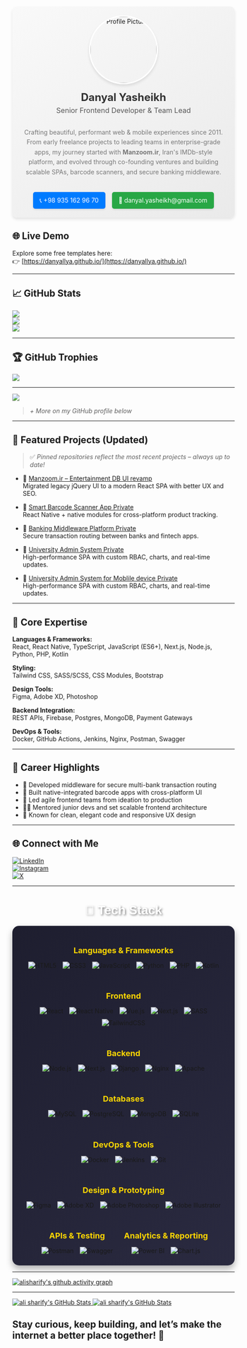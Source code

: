 
<div align="center">
  <div style="display: flex; flex-direction: column; align-items: center; padding: 20px; border-radius: 10px; background: linear-gradient(145deg, #f9f9f9, #eaeaea); box-shadow: 0 4px 6px rgba(0, 0, 0, 0.1)">
  
  <img src="https://avatars.githubusercontent.com/u/154216275?v=4" alt="Profile Picture" style="width: 150px; height: 150px; border-radius: 50%; object-fit: cover; border: 3px solid #fff; box-shadow: 0 4px 6px rgba(0, 0, 0, 0.1);" />

  <h1 style="margin: 15px 0 5px; font-size: 24px; font-weight: bold; color: #333;">Danyal Yasheikh</h1>

  <p style="margin: 0 0 15px; font-size: 16px; color: #555;">Senior Frontend Developer & Team Lead</p>

  <p style="text-align: center; font-size: 14px; color: #777; line-height: 1.6; max-width: 600px;">
      Crafting beautiful, performant web & mobile experiences since 2011. From early freelance projects to leading teams in enterprise-grade apps, my journey started with <strong>Manzoom.ir</strong>, Iran's IMDb-style platform, and evolved through co-founding ventures and building scalable SPAs, barcode scanners, and secure banking middleware.
    </p>

 
  <div style="margin-top: 20px; display: flex; gap: 15px;">
      <a href="tel:+989351629670" style="text-decoration: none; color: #fff; background: #007BFF; padding: 10px 15px; border-radius: 5px; font-size: 14px; box-shadow: 0 2px 4px rgba(0, 0, 0, 0.1);">📞 +98 935 162 96 70</a>
      <a href="mailto:danyal.yasheikh@gmail.com" style="text-decoration: none; color: #fff; background: #28A745; padding: 10px 15px; border-radius: 5px; font-size: 14px; box-shadow: 0 2px 4px rgba(0, 0, 0, 0.1);">📧 danyal.yasheikh@gmail.com</a>
    </div>
  </div>
</div>

## 🌐 Live Demo
Explore some free templates here:  
👉 [https://danyallya.github.io/](https://danyallya.github.io/)
<!--

# 💫 About Me
🎯 **Senior Frontend Developer & Team Lead**  
Crafting beautiful, performant web & mobile experiences since 2011.

From early freelance projects to leading teams in enterprise-grade apps, my journey started with **Manzoom.ir**, Iran's IMDb-style platform, and evolved through co-founding ventures and building scalable SPAs, barcode scanners, and secure banking middleware.

With 14+ years of experience, I specialize in **React**, **TypeScript**, and **performance-driven UIs**, with a passion for clean code, mentoring, and delivering real value to users.

# Contact Information

Phone: +98 935 162 96 70

Email: danyal.yasheikh@gmail.com  --- -->


---

## 📈 GitHub Stats
![](https://github-readme-stats.vercel.app/api?username=danyallya&theme=tokyonight&hide_border=true)<br/>
![](https://streak-stats.demolab.com/?user=danyallya&theme=tokyonight&hide_border=true)<br/>
![](https://github-readme-stats.vercel.app/api/top-langs/?username=danyallya&theme=tokyonight&hide_border=true&layout=compact)

---

## 🏆 GitHub Trophies
![](https://github-profile-trophy.vercel.app/?username=danyallya&theme=darkhub&no-frame=true&margin-w=8)

---

[![](https://visitcount.itsvg.in/api?id=danyallya&icon=0&color=0)](https://visitcount.itsvg.in)

<!-- Built with 💙 using GPRM: https://gprm.itsvg.in -->

> *+ More on my GitHub profile below*

---

## 🚀 Featured Projects (Updated)
> ✅ *Pinned repositories reflect the most recent projects – always up to date!*

- 🔹 [Manzoom.ir – Entertainment DB UI revamp](manzoom.ir)  
  Migrated legacy jQuery UI to a modern React SPA with better UX and SEO.

- 🔹 [Smart Barcode Scanner App  Private](https://github.com/danyallya/BarezPakhshCameraScan)  
  React Native + native modules for cross-platform product tracking.

- 🔹 [Banking Middleware Platform Private](https://github.com/danyallya/BarezPakhshPosMellat)  
  Secure transaction routing between banks and fintech apps.

- 🔹 [University Admin System Private](https://github.com/danyallya/p4rt-master)  
  High-performance SPA with custom RBAC, charts, and real-time updates.
  
- 🔹 [University Admin System for Moblile device Private](https://github.com/danyallya/p4rt-mobile)  
  High-performance SPA with custom RBAC, charts, and real-time updates.

---

## 🧠 Core Expertise
**Languages & Frameworks:**  
React, React Native, TypeScript, JavaScript (ES6+), Next.js, Node.js, Python, PHP, Kotlin

**Styling:**  
Tailwind CSS, SASS/SCSS, CSS Modules, Bootstrap

**Design Tools:**  
Figma, Adobe XD, Photoshop

**Backend Integration:**  
REST APIs, Firebase, Postgres, MongoDB, Payment Gateways

**DevOps & Tools:**  
Docker, GitHub Actions, Jenkins, Nginx, Postman, Swagger

---

## 🏅 Career Highlights
- 🏦 Developed middleware for secure multi-bank transaction routing  
- 📱 Built native-integrated barcode apps with cross-platform UI  
- 🚀 Led agile frontend teams from ideation to production  
- 🧑‍🏫 Mentored junior devs and set scalable frontend architecture  
- 🎨 Known for clean, elegant code and responsive UX design

---

## 🌐 Connect with Me
[![LinkedIn](https://img.shields.io/badge/LinkedIn-%230077B5.svg?logo=linkedin&logoColor=white)](https://linkedin.com/in/danyal-yasheikh-akbari-297085b1)  
[![Instagram](https://img.shields.io/badge/Instagram-%23E4405F.svg?logo=Instagram&logoColor=white)](https://instagram.com/danyal_y_s)  
[![X](https://img.shields.io/badge/X-%23000000.svg?logo=X&logoColor=white)](https://x.com/DanyalYasheikh)


---

<div align="center">
  <h1 style="color: #fff; font-family: Arial, sans-serif; text-shadow: 2px 2px 4px rgba(0, 0, 0, 0.5);">🧰 Tech Stack</h1>
  <div style="display: flex; flex-wrap: wrap; justify-content: center; gap: 20px; padding: 20px; background: linear-gradient(135deg, #1e1e2f, #2a2a40); border-radius: 15px; box-shadow: 0 8px 15px rgba(0, 0, 0, 0.3);">
    <div style="text-align: center;">
      <h3 style="color: #FFD700; font-size: 18px; margin-bottom: 10px;">Languages & Frameworks</h3>
      <img src="https://img.shields.io/badge/html5-E34F26?style=flat&logo=html5&logoColor=white" alt="HTML5" style="margin: 5px; transition: transform 0.3s;">
      <img src="https://img.shields.io/badge/css3-1572B6?style=flat&logo=css3&logoColor=white" alt="CSS3" style="margin: 5px; transition: transform 0.3s;">
      <img src="https://img.shields.io/badge/javascript-F7DF1E?style=flat&logo=javascript&logoColor=black" alt="JavaScript" style="margin: 5px; transition: transform 0.3s;">
      <img src="https://img.shields.io/badge/python-3776AB?style=flat&logo=python&logoColor=white" alt="Python" style="margin: 5px; transition: transform 0.3s;">
      <img src="https://img.shields.io/badge/php-777BB4?style=flat&logo=php&logoColor=white" alt="PHP" style="margin: 5px; transition: transform 0.3s;">
      <img src="https://img.shields.io/badge/kotlin-7F52FF?style=flat&logo=kotlin&logoColor=white" alt="Kotlin" style="margin: 5px; transition: transform 0.3s;">
    </div>

  <div style="text-align: center;">
      <h3 style="color: #FFD700; font-size: 18px; margin-bottom: 10px;">Frontend</h3>
      <img src="https://img.shields.io/badge/react-61DAFB?style=flat&logo=react&logoColor=black" alt="React" style="margin: 5px; transition: transform 0.3s;">
      <img src="https://img.shields.io/badge/react_native-61DAFB?style=flat&logo=react&logoColor=black" alt="React Native" style="margin: 5px; transition: transform 0.3s;">
      <img src="https://img.shields.io/badge/vue.js-4FC08D?style=flat&logo=vuedotjs&logoColor=white" alt="Vue.js" style="margin: 5px; transition: transform 0.3s;">
      <img src="https://img.shields.io/badge/next.js-black?style=flat&logo=next.js&logoColor=white" alt="Next.js" style="margin: 5px; transition: transform 0.3s;">
      <img src="https://img.shields.io/badge/SASS-CC6699?style=flat&logo=SASS&logoColor=white" alt="SASS" style="margin: 5px; transition: transform 0.3s;">
      <img src="https://img.shields.io/badge/tailwindcss-38B2AC?style=flat&logo=tailwind-css&logoColor=white" alt="TailwindCSS" style="margin: 5px; transition: transform 0.3s;">
    </div>

  <div style="text-align: center;">
      <h3 style="color: #FFD700; font-size: 18px; margin-bottom: 10px;">Backend</h3>
      <img src="https://img.shields.io/badge/node.js-339933?style=flat&logo=node.js&logoColor=white" alt="Node.js" style="margin: 5px; transition: transform 0.3s;">
      <img src="https://img.shields.io/badge/next.js-black?style=flat&logo=next.js&logoColor=white" alt="Next.js" style="margin: 5px; transition: transform 0.3s;">
      <img src="https://img.shields.io/badge/django-092E20?style=flat&logo=django&logoColor=white" alt="Django" style="margin: 5px; transition: transform 0.3s;">
      <img src="https://img.shields.io/badge/nginx-009639?style=flat&logo=nginx&logoColor=white" alt="Nginx" style="margin: 5px; transition: transform 0.3s;">
      <img src="https://img.shields.io/badge/apache-D42029?style=flat&logo=apache&logoColor=white" alt="Apache" style="margin: 5px; transition: transform 0.3s;">
    </div>

  <div style="text-align: center;">
      <h3 style="color: #FFD700; font-size: 18px; margin-bottom: 10px;">Databases</h3>
      <img src="https://img.shields.io/badge/mysql-4479A1?style=flat&logo=mysql&logoColor=white" alt="MySQL" style="margin: 5px; transition: transform 0.3s;">
      <img src="https://img.shields.io/badge/postgresql-316192?style=flat&logo=postgresql&logoColor=white" alt="PostgreSQL" style="margin: 5px; transition: transform 0.3s;">
      <img src="https://img.shields.io/badge/mongodb-47A248?style=flat&logo=mongodb&logoColor=white" alt="MongoDB" style="margin: 5px; transition: transform 0.3s;">
      <img src="https://img.shields.io/badge/sqlite-07405E?style=flat&logo=sqlite&logoColor=white" alt="SQLite" style="margin: 5px; transition: transform 0.3s;">
    </div>

   <div style="text-align: center;">
      <h3 style="color: #FFD700; font-size: 18px; margin-bottom: 10px;">DevOps & Tools</h3>
      <img src="https://img.shields.io/badge/docker-2496ED?style=flat&logo=docker&logoColor=white" alt="Docker" style="margin: 5px; transition: transform 0.3s;">
      <img src="https://img.shields.io/badge/jenkins-D24939?style=flat&logo=jenkins&logoColor=white" alt="Jenkins" style="margin: 5px; transition: transform 0.3s;">
      <img src="https://img.shields.io/badge/git-F05032?style=flat&logo=git&logoColor=white" alt="Git" style="margin: 5px; transition: transform 0.3s;">
    </div>

  <div style="text-align: center;">
      <h3 style="color: #FFD700; font-size: 18px; margin-bottom: 10px;">Design & Prototyping</h3>
      <img src="https://img.shields.io/badge/figma-F24E1E?style=flat&logo=figma&logoColor=white" alt="Figma" style="margin: 5px; transition: transform 0.3s;">
      <img src="https://img.shields.io/badge/adobe_xd-470137?style=flat&logo=adobe-xd&logoColor=white" alt="Adobe XD" style="margin: 5px; transition: transform 0.3s;">
      <img src="https://img.shields.io/badge/photoshop-31A8FF?style=flat&logo=adobe-photoshop&logoColor=white" alt="Adobe Photoshop" style="margin: 5px; transition: transform 0.3s;">
      <img src="https://img.shields.io/badge/illustrator-FF9A00?style=flat&logo=adobe-illustrator&logoColor=white" alt="Adobe Illustrator" style="margin: 5px; transition: transform 0.3s;">
    </div>

   <div style="text-align: center;">
      <h3 style="color: #FFD700; font-size: 18px; margin-bottom: 10px;">APIs & Testing</h3>
      <img src="https://img.shields.io/badge/postman-FF6C37?style=flat&logo=postman&logoColor=white" alt="Postman" style="margin: 5px; transition: transform 0.3s;">
      <img src="https://img.shields.io/badge/swagger-85EA2D?style=flat&logo=swagger&logoColor=white" alt="Swagger" style="margin: 5px; transition: transform 0.3s;">
    </div>

  <div style="text-align: center;">
      <h3 style="color: #FFD700; font-size: 18px; margin-bottom: 10px;">Analytics & Reporting</h3>
      <img src="https://img.shields.io/badge/power_bi-F2C811?style=flat&logo=powerbi&logoColor=black" alt="Power BI" style="margin: 5px; transition: transform 0.3s;">
      <img src="https://img.shields.io/badge/chart.js-F5788D?style=flat&logo=chart.js&logoColor=white" alt="Chart.js" style="margin: 5px; transition: transform 0.3s;">
    </div>
  </div>
</div>


---

[![alisharify's github activity graph](https://github-readme-activity-graph.vercel.app/graph?username=danyallya7&theme=github-compact)](https://github.com/ashutosh00710/github-readme-activity-graph)


---
<a href="https://github.com/danyallya">
  <img  src="https://github-readme-stats.vercel.app/api?username=danyallya&show_icons=true&line_height=30&count_private=true&title_color=ab72c0&text_color=ab72c0&icon_color=6aa6f8&bg_color=22272e" alt="ali sharify's GitHub Stats" />
</a>

<a href="https://github.com/danyallya">
  <img  src="https://github-readme-stats.vercel.app/api/top-langs/?username=danyallya&hide=&langs_count=50&title_color=ab72c0&text_color=ab72c0&icon_color=6aa6f8&bg_color=22272e" alt="ali sharify's GitHub Stats" />
</a>


## Stay curious, keep building, and let’s make the internet a better place together! 🚀
<!--
## 🚀 Top Projects:

### ⚙️ [RuleEngine](https://github.com/pouya-heydarabadi/RuleEngine)
**Description**: A dynamic rule engine designed to evaluate business logic and automate decision-making processes based on various inputs. Built with **.NET Core** and focuses on high flexibility and scalability.

**Stats**:
- **Stars**: ![GitHub Stars](https://img.shields.io/github/stars/pouya-heydarabadi/RuleEngine?style=social)
- **Forks**: ![GitHub Forks](https://img.shields.io/github/forks/pouya-heydarabadi/RuleEngine?style=social)
- **Open Issues**: ![Open Issues](https://img.shields.io/github/issues/pouya-heydarabadi/RuleEngine?style=social)
- **Pull Requests**: ![Pull Requests](https://img.shields.io/github/issues-pr/pouya-heydarabadi/RuleEngine?style=social)

---

### 🌌 [SpaceBase-Architecture](https://github.com/pouya-heydarabadi/SpaceBase-Architecture)
**Description**: A cloud-native microservices architecture designed to handle large-scale systems, incorporating components like identity management, catalog services, and order placement.

**Stats**:
- **Stars**: ![GitHub Stars](https://img.shields.io/github/stars/pouya-heydarabadi/SpaceBase-Architecture?style=social)
- **Forks**: ![GitHub Forks](https://img.shields.io/github/forks/pouya-heydarabadi/SpaceBase-Architecture?style=social)
- **Open Issues**: ![Open Issues](https://img.shields.io/github/issues/pouya-heydarabadi/SpaceBase-Architecture?style=social)
- **Pull Requests**: ![Pull Requests](https://img.shields.io/github/issues-pr/pouya-heydarabadi/SpaceBase-Architecture?style=social)

---

### 🧠 [ObjectDetection-Service](https://github.com/pouya-heydarabadi/ObjectDetection-Service)
**Description**: Object Detection API for identifying objects in images using deep learning models with **TensorFlow** and **PyTorch**.

**Stats**:
- **Stars**: ![GitHub Stars](https://img.shields.io/github/stars/pouya-heydarabadi/ObjectDetection-Service?style=social)
- **Forks**: ![GitHub Forks](https://img.shields.io/github/forks/pouya-heydarabadi/ObjectDetection-Service?style=social)
- **Open Issues**: ![Open Issues](https://img.shields.io/github/issues/pouya-heydarabadi/ObjectDetection-Service?style=social)
- **Pull Requests**: ![Pull Requests](https://img.shields.io/github/issues-pr/pouya-heydarabadi/ObjectDetection-Service?style=social)

---

### 🔍 [Search-Service](https://github.com/pouya-heydarabadi/Search-Service)
**Description**: A microservice that implements a search functionality for distributed systems, optimized for fast, efficient search across multiple datasets.

**Stats**:
- **Stars**: ![GitHub Stars](https://img.shields.io/github/stars/pouya-heydarabadi/Search-Service?style=social)
- **Forks**: ![GitHub Forks](https://img.shields.io/github/forks/pouya-heydarabadi/Search-Service?style=social)
- **Open Issues**: ![Open Issues](https://img.shields.io/github/issues/pouya-heydarabadi/Search-Service?style=social)
- **Pull Requests**: ![Pull Requests](https://img.shields.io/github/issues-pr/pouya-heydarabadi/Search-Service?style=social)

---

### 🛒 [EShop_MicroService](https://github.com/pouya-heydarabadi/EShop_MicroService)
**Description**: E-commerce microservice built with **.NET Core** and **ASP.NET**, including features like order handling, product catalogs, and payment gateway integration.

**Stats**:
- **Stars**: ![GitHub Stars](https://img.shields.io/github/stars/pouya-heydarabadi/EShop_MicroService?style=social)
- **Forks**: ![GitHub Forks](https://img.shields.io/github/forks/pouya-heydarabadi/EShop_MicroService?style=social)
- **Open Issues**: ![Open Issues](https://img.shields.io/github/issues/pouya-heydarabadi/EShop_MicroService?style=social)
- **Pull Requests**: ![Pull Requests](https://img.shields.io/github/issues-pr/pouya-heydarabadi/EShop_MicroService?style=social)

--- -->
